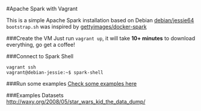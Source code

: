 #Apache Spark with Vagrant

This is a simple Apache Spark installation based on Debian [debian/jessie64](https://atlas.hashicorp.com/debian/boxes/jessie64)
`bootstrap.sh` was inspired by [gettyimages/docker-spark](https://github.com/gettyimages/docker-spark)

###Create the VM
Just run `vagrant up`, it will take **10+ minutes** to download everything, go get a coffee!

###Connect to Spark Shell
```
vagrant ssh
vagrant@debian-jessie:~$ spark-shell
```

###Run some examples
[Check some examples here](code/)


###Examples Datasets
http://waxy.org/2008/05/star_wars_kid_the_data_dump/

